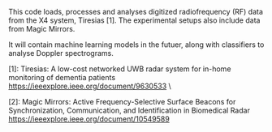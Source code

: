 This code loads, processes and analyses digitized radiofrequency (RF) data from the X4 system, Tiresias [1]. The experimental setups also include data from Magic Mirrors. 

It will contain machine learning models in the futuer, along with classifiers to analyse Doppler spectrograms.


[1]: Tiresias: A low-cost networked UWB radar system for in-home monitoring of dementia patients https://ieeexplore.ieee.org/document/9630533
\

[2]: Magic Mirrors: Active Frequency-Selective Surface Beacons for Synchronization, Communication, and Identification in Biomedical Radar https://ieeexplore.ieee.org/document/10549589
